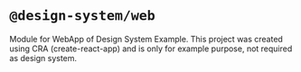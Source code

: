 # `@design-system/web`

Module for WebApp of Design System Example.
This project was created using CRA (create-react-app) and is only for example purpose, not required as design system.
